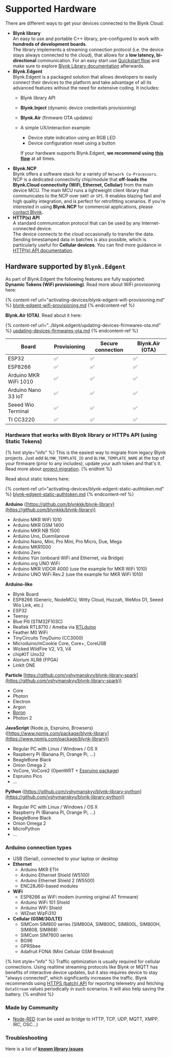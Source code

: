 # Supported Hardware

There are different ways to get your devices connected to the Blynk Cloud:

* **Blynk library**\
  An easy to use and portable C++ library, pre-configured to work with **hundreds of development boards**.\
  The library implements a streaming connection protocol (i.e. the device stays always connected to the cloud), that allows for a **low latency, bi-directional** communication. For an easy start use [Quickstart flow](what-do-i-need-to-blynk/) and make sure to explore [Blynk Library documentation](broken-reference) afterwards.
* **Blynk.Edgent**\
  Blynk.Edgent is a packaged solution that allows developers to easily connect their devices to the platform and take advantage of all its advanced features without the need for extensive coding. It includes:
  * Blynk library API
  * **Blynk.Inject** (dynamic device credentials provisioning)
  * **Blynk.Air** (firmware OTA updates)
  *   A simple UX/interaction example:

      * Device state indication using an RGB LED
      * Device configuration reset using a button

      If your hardware supports Blynk.Edgent, **we recommend using** [**this flow**](../blynk.edgent/supported-boards.md) at all times.
* **Blynk.NCP**\
  Blynk offers a software stack for a variety of `Network Co-Processors`. NCP is a dedicated connectivity chip/module that **off-loads the Blynk.Cloud connectivity (WiFi, Ethernet, Cellular)** from the main device MCU. The main MCU runs a lightweight client library that communicates to the NCP over `UART` or `SPI`. It enables blazing fast and high quality integration, and is perfect for retrofitting scenarios. If you're interested in using **Blynk.NCP** for commercial applications, please [contact Blynk](https://blynk.io/contact-us-business).
* **HTTP(s) API**\
  A standard communication protocol that can be used by any Internet-connected device.\
  The device connects to the cloud occasionally to transfer the data.\
  Sending timestamped data in batches is also possible, which is particularly useful for **Cellular devices**. You can find more guidance in [HTTP(s) API documentation](broken-reference).

## Hardware supported by `Blynk.Edgent`

As part of Blynk.Edgent the following features are fully supported:\
**Dynamic Tokens (WiFi provisioning)**. Read more about WiFi provisioning here:

{% content-ref url="activating-devices/blynk-edgent-wifi-provisioning.md" %}
[blynk-edgent-wifi-provisioning.md](activating-devices/blynk-edgent-wifi-provisioning.md)
{% endcontent-ref %}

**Blynk.Air (OTA)**. Read about it here:

{% content-ref url="../blynk.edgent/updating-devices-firmwares-ota.md" %}
[updating-devices-firmwares-ota.md](../blynk.edgent/updating-devices-firmwares-ota.md)
{% endcontent-ref %}

| Board                 | Provisioning | Secure connection | Blynk.Air (OTA) |
| --------------------- | ------------ | ----------------- | --------------- |
| ESP32                 | ✅            | ✅                 | ✅               |
| ESP8266               | ✅            | ✅                 | ✅               |
| Arduino MKR WiFi 1010 | ✅            | ✅                 | ✅               |
| Arduino Nano 33 IoT   | ✅            | ✅                 | ✅               |
| Seeed Wio Terminal    | ✅            | ✅                 | ✅               |
| TI CC3220             | ✅            | ✅                 | ✅               |

### Hardware that works with Blynk library or HTTPs API (using Static Tokens)

{% hint style="info" %}
This is the easiest way to migrate from legacy Blynk projects. Just add `BLYNK_TEMPLATE_ID` and `BLYNK_TEMPLATE_NAME` at the top of your firmware (prior to any includes), update your auth token and that's it. Read more about [project migration](../blynk-1.0-and-2.0-comparison/migrate-from-1.0-to-2.0.md).
{% endhint %}

Read about static tokens here:

{% content-ref url="activating-devices/blynk-edgent-static-authtoken.md" %}
[blynk-edgent-static-authtoken.md](activating-devices/blynk-edgent-static-authtoken.md)
{% endcontent-ref %}

**Arduino** ([https://github.com/blynkkk/blynk-library](https://github.com/blynkkk/blynk-library))

* Arduino MKR WiFi 1010
* Arduino MKR GSM 1400
* Arduino MKR NB 1500
* Arduino Uno, Duemilanove
* Arduino Nano, Mini, Pro Mini, Pro Micro, Due, Mega
* Arduino MKR1000
* Arduino Zero
* Arduino Yún (onboard WiFi and Ethernet, via Bridge)
* Arduino.org UNO WiFi
* Arduino MKR VIDOR 4000 (use the example for MKR WiFi 1010)
* Arduino UNO WiFi Rev.2 (use the example for MKR WiFi 1010)

**Arduino-like**

* Blynk Board
* ESP8266 (Generic, NodeMCU, Witty Cloud, Huzzah, WeMos D1, Seeed Wio Link, etc.)
* ESP32
* Teensy
* Blue Pill (STM32F103C)
* Realtek RTL8710 / Ameba via [RTLduino](https://github.com/pvvx/RtlDuino)
* Feather M0 WiFi
* TinyCircuits TinyDuino (CC3000)
* Microduino/mCookie Core, Core+, CoreUSB
* Wicked WildFire V2, V3, V4
* chipKIT Uno32
* Alorium XLR8 (FPGA)
* LinkIt ONE

**Particle** [https://github.com/vshymanskyy/blynk-library-spark](https://github.com/vshymanskyy/blynk-library-spark))

* Core
* Photon
* Electron
* Argon
* [Boron](../hardware/particle.md)
* Photon 2

**JavaScript** (Node.js, Espruino, Browsers) ([https://www.npmjs.com/package/blynk-library](https://www.npmjs.com/package/blynk-library))

* Regular PC with Linux / Windows / OS X
* Raspberry Pi (Banana Pi, Orange Pi, …)
* BeagleBone Black
* Onion Omega 2
* VoCore, VoCore2 (OpenWRT + [Espruino package](https://github.com/vshymanskyy/OpenWRT-Espruino-packages))
* Espruino Pico
* …

**Python** ([https://github.com/vshymanskyy/blynk-library-python](https://github.com/vshymanskyy/blynk-library-python))

* Regular PC with Linux / Windows / OS X
* Raspberry Pi (Banana Pi, Orange Pi, …)
* BeagleBone Black
* Onion Omega 2
* MicroPython
* …

### Arduino connection types <a href="#supported-hardware-arduino-connection-types" id="supported-hardware-arduino-connection-types"></a>

* USB (Serial), connected to your laptop or desktop
* **Ethernet**
  * Arduino MKR ETH
  * Arduino Ethernet Shield (W5100)
  * Arduino Ethernet Shield 2 (W5500)
  * ENC28J60-based modules
* **WiFi**
  * ESP8266 as WiFi modem (running original AT firmware)
  * Arduino WiFi 101 Shield
  * Arduino WiFi Shield
  * WIZnet WizFi310
* **Cellular (GSM/3G/LTE)**
  * SIMCom SIM800 series (SIM800A, SIM800C, SIM800L, SIM800H, SIM808, SIM868)
  * SIMCom SIM7600 series
  * BG96
  * GPRSbee
  * Adafruit FONA (Mini Cellular GSM Breakout)

{% hint style="info" %}
Traffic optimization is usually required for cellular connections. Using realtime streaming protocols like Blynk or MQTT has benefits of interactive device updates, but it also requires device to stay "always connected", which significantly increases the traffic. Blynk recommends using [HTTPS (batch) API](../blynk.cloud/https-api-overview.md) for reporting telemetry and fetching `DataStream` values periodically in such scenarios. It will also help saving the battery.
{% endhint %}

### Made by Community <a href="#supported-hardware-made-by-community" id="supported-hardware-made-by-community"></a>

* [Node-RED](https://github.com/gablau/node-red-contrib-blynk-iot) (can be used as bridge to HTTP, TCP, UDP, MQTT, XMPP, IRC, OSC…)

### Troubleshooting

Here is a list of [**known library issues**](https://github.com/blynkkk/blynk-library/issues?q=is%3Aissue+label%3A%22for+reference%22+)
